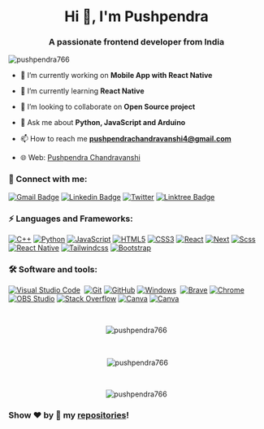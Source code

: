 <h1 align="center">Hi 👋, I'm Pushpendra</h1>
<h3 align="center">A passionate frontend developer from India</h3>

<p align="left"> <img src="https://komarev.com/ghpvc/?username=pushpendra766&label=Profile%20views&color=0e75b6&style=flat" alt="pushpendra766" /> </p>

-   🔭 I’m currently working on **Mobile App with React Native**

-   🌱 I’m currently learning **React Native**

-   👯 I’m looking to collaborate on **Open Source project**

-   💬 Ask me about **Python, JavaScript and Arduino**

-   📫 How to reach me **pushpendrachandravanshi4@gmail.com**

-   🌐 Web: [Pushpendra Chandravanshi](http://pushpendra766.github.io/cv)

### 🔗 Connect with me:

[![Gmail Badge](https://img.shields.io/badge/-Email-D14836?logo=Gmail&logoColor=white&link=mailto:pushpendrachandravanshi4@gmail.com)](mailto:pushpendrachandravanshi4@gmail.com)
[![Linkedin Badge](https://img.shields.io/badge/-Pushpendra%20Chandravanshi-blue?logo=Linkedin&logoColor=white&link=https://www.linkedin.com/in/pushpendra-chandravanshi-0938a5166/)](https://www.linkedin.com/in/pushpendra-chandravanshi-0938a5166/)
[![Twitter](https://img.shields.io/badge/@__pushpendra__-%231DA1F2.svg?logo=Twitter&logoColor=white)](https://twitter.com/__pushpendra__)
[![Linktree Badge](https://img.shields.io/badge/-Linktree-36d15?logo=Link&logoColor=white)](https://linktr.ee/pushpendra766)

### ⚡ Languages and Frameworks:

[![C++](https://img.shields.io/badge/c++-%2300599C.svg?logo=c%2B%2B&logoColor=white)](#)
[![Python](https://img.shields.io/badge/-Python-yellow?logo=Python)](#)
[![JavaScript](https://img.shields.io/badge/-JavaScript-blue?logo=javascript)](#)
[![HTML5](https://img.shields.io/badge/-HTML5-E34F26?logo=html5&logoColor=white)](#)
[![CSS3](https://img.shields.io/badge/-CSS3-1572B6?logo=css3)](#)
[![React](https://img.shields.io/badge/-React-darkblue?logo=React)](#)
[![Next](https://img.shields.io/badge/-Next-gray?logo=Next)](#)
[![Scss](https://img.shields.io/badge/-Scss-pink?logo=sass)](#)
[![React Native](https://img.shields.io/badge/-React%20Native-darkblue?logo=React)](#)
[![Tailwindcss](https://img.shields.io/badge/-Tailwindcss-blue?logo=tailwindcss&logoColor=white)](#)
[![Bootstrap](https://img.shields.io/badge/-Bootstrap-563D7C?logo=bootstrap)](#)

### 🛠 Software and tools:

<p>
  <a href="#"><img alt="Visual Studio Code" src="https://img.shields.io/badge/Visual%20Studio%20Code-0078d7.svg?logo=visual-studio-code&logoColor=white"></a>
  <a href="#"><img alt="" src="https://img.shields.io/badge/Atom-%2366595C.svg?logo=atom&logoColor=white"></a>
  <a href="#"><img alt="Git" src="https://img.shields.io/badge/Git-F05033.svg?logo=git&logoColor=white"></a>
  <a href="#"><img alt="GitHub" src="https://img.shields.io/badge/GitHub-181717.svg?logo=github&logoColor=white"></a>
  <a href="#"><img alt="Windows" src="https://img.shields.io/badge/Windows-0078D6?logo=windows&logoColor=white"></a>
  <a href="#"><img alt="" src="https://img.shields.io/badge/Edge-0078D7?logo=Microsoft-edge&logoColor=white"></a>
  <a href="#"><img alt="Brave" src="https://img.shields.io/badge/-Brave-FB542B?logo=brave&logoColor=white"></a>
  <a href="#"><img alt="Chrome" src="https://img.shields.io/badge/-Chrome-4a8af4?logo=google%20chrome&logoColor=white"></a>
  <a href="#"><img alt="" src="https://img.shields.io/badge/Firefox-FF7139?logo=Firefox-Browser&logoColor=white"></a>
  <a href="#"><img alt="" src="https://img.shields.io/badge/Tor-7D4698?logo=Tor-Browser&logoColor=white"></a>
  <a href="#"><img alt="" src="https://img.shields.io/badge/DuckDuckGo-DE5833?logo=DuckDuckGo&logoColor=white"></a>
  <a href="#"><img alt="" src="https://img.shields.io/badge/google-4285F4?logo=google&logoColor=white"></a>
  <a href="#"><img alt="OBS Studio" src="https://img.shields.io/badge/-OBS%20Studio-302E31?logo=obs-studio&logoColor=white"></a>
  <a href="#"><img alt="Stack Overflow" src="https://img.shields.io/badge/-Stack%20Overflow-FE7A16?logo=stack-overflow&logoColor=white"></a>
  <a href="#"><img alt="Canva" src="https://img.shields.io/badge/Canva-%2300C4CC.svg?logo=Canva&logoColor=white"></a>
  <a href="#"><img alt="Canva" src="https://img.shields.io/badge/-Figma-3655d1?logo=figma&logoColor=white"></a>
</p>

<br/>
<p align="center"><img align="center" src="https://github-readme-stats.vercel.app/api/top-langs?username=pushpendra766&show_icons=true&locale=en&layout=compact" alt="pushpendra766" /></p>
<br/>
<p align="center">&nbsp;<img align="center" src="https://github-readme-stats.vercel.app/api?username=pushpendra766&show_icons=true&locale=en" alt="pushpendra766" /></p>
<br/>
<p align="center"><img align="center" src="https://github-readme-streak-stats.herokuapp.com/?user=pushpendra766&" alt="pushpendra766" /></p>

### Show ❤️ by 🌟 my [repositories](https://github.com/pushpendra766?tab=repositories)!
